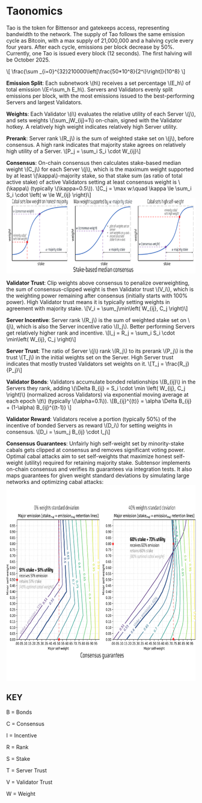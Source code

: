 # Taonomics

Tao is the token for Bittensor and gatekeeps access, representing bandwidth to the network. The supply of Tao follows the same emission cycle as Bitcoin, with a max supply of 21,000,000 and a halving cycle every four years. After each cycle, emissions per block decrease by 50%. Currently, one Tao is issued every block (12 seconds). The first halving will be October 2025.

\\[ \frac{\sum _{i=0}^{32}210000\left[\frac{50*10^8}{2^i}\right]}{10^8} \\]



**Emission Split**: Each subnetwork \\(h\\) receives a set percentage \\(E_h\\) of total emission \\(E=\sum_h E_h\\).
Servers and Validators evenly split emissions per block, with the most emissions issued to the best-performing Servers and largest Validators.

**Weights**: Each Validator \\(i\\) evaluates the relative utility of each Server \\(j\\), and sets weights \\(\sum_jW_{ij}=1\\) on-chain, signed with the Validator hotkey. A relatively high weight indicates relatively high Server utility.

**Prerank**: Server rank \\(R_j\\) is the sum of weighted stake set on \\(j\\), before consensus. A high rank indicates that majority stake agrees on relatively high utility of a Server.
\\[P_j = \sum_i S_i \cdot W_{ij}\\]

**Consensus**: On-chain consensus then calculates stake-based median weight \\(C_j\\) for each Server \\(j\\), which is the maximum weight supported by at least \\(\kappa\\)-majority stake, so that stake sum (as ratio of total active stake) of active Validators setting at least consensus weight is \\(\kappa\\) (typically \\(\kappa=0.5\\)).
\\[C_j = \max w:\quad \kappa \le \sum_i S_i \cdot \left( w \le W_{ij} \right)\\]
<img src="images/consensus_plots.pdf"  height="200">

**Validator Trust**: Clip weights above consensus to penalize overweighting, the sum of consensus-clipped weight is then Validator trust \\(V_i\\), which is the weighting power remaining after consensus (initially starts with 100% power). High Validator trust means it is typically setting weights in agreement with majority stake.
\\[V_i = \sum_j\min\left( W_{ij}, C_j \right)\\]

**Server Incentive**: Server rank \\(R_j\\) is the sum of weighted stake set on \\(j\\), which is also the Server incentive ratio \\(I_j\\). Better performing Servers get relatively higher rank and incentive.
\\[I_j = R_j = \sum_i S_i \cdot \min\left( W_{ij}, C_j \right)\\]

**Server Trust**: The ratio of Server \\(j\\) rank \\(R_j\\) to its prerank \\(P_j\\) is the trust \\(T_j\\) in the initial weights set on the Server. High Server trust indicates that mostly trusted Validators set weights on it.
\\[T_j = \frac{R_j}{P_j}\\]

**Validator Bonds**: Validators accumulate bonded relationships \\(B_{ij}\\) in the Servers they rank, adding \\(\Delta B_{ij} = S_i \cdot \min \left( W_{ij}, C_j \right)\\) (normalized across Validators) via exponential moving average at each epoch \\(t\\) (typically \\(\alpha=0.1\\)).
\\[B_{ij}^{(t)} = \alpha \Delta B_{ij} + (1-\alpha) B_{ij}^{(t-1)} \\]

**Validator Reward**: Validators receive a portion (typically 50%) of the incentive of bonded Servers as reward \\(D_i\\) for setting weights in consensus.
\\[D_i = \sum_j B_{ij} \cdot I_j\\]

**Consensus Guarantees**: Unfairly high self-weight set by minority-stake cabals gets clipped at consensus and removes significant voting power. Optimal cabal attacks aim to set self-weights that maximize honest self-weight (utility) required for retaining majority stake. Subtensor implements on-chain consensus and verifies its guarantees via integration tests. It also maps guarantees for given weight standard deviations by simulating large networks and optimizing cabal attacks:
<img src="images/consensus_guarantees.pdf"  height="520">

**KEY**
---
B = Bonds

C = Consensus

I = Incentive

R = Rank

S = Stake

T = Server Trust

V = Validator Trust

W = Weight
